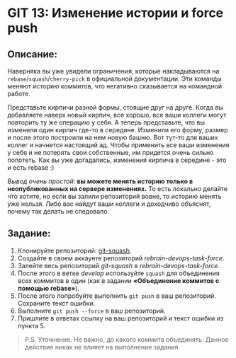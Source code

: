 # GIT 13: Изменение истории и force push

## Описание:
Наверняка вы уже увидели ограничения, которые накладываются на `rebase`/`squash`/`cherry-pick` в официальной документации. Эти команды меняют историю коммитов, что негативно сказывается на командной работе.

Представьте кирпичи разной формы, стоящие друг на друге. Когда вы добавляете наверх новый кирпич, все хорошо, все ваши коллеги могут повторить ту же операцию у себя. А теперь представьте, что вы изменили один кирпич где-то в середине. Изменили его форму, размер и после этого построили на нем новую башню. Вот тут-то для ваших коллег и начнется настоящий ад. Чтобы применить все ваши изменения у себя и не потерять свои собственные, им придется очень сильно попотеть. Как вы уже догадались, изменения кирпича в середине - это и есть rebase :)

*Вывод очень простой*: **вы можете менять историю только в неопубликованных на сервере изменениях.** То есть локально делайте что хотите, но если вы залили репозиторий вовне, то историю менять уже нельзя. Либо вас найдут ваши коллеги и доходчиво объяснят, почему так делать не следовало.

## Задание:

1. Клонируйте репозиторий: [git-squash](https://gitlab.rebrainme.com/rebrainme-devops/git-squash).
2. Создайте в своем аккаунте репозиторий *rebrain-devops-task-force*.
3. Залейте весь репозиторий *git-squash* в *rebrain-devops-task-force*.
4. После этого в ветке *develop* используйте `squash` для объединения всех коммитов в один (как в задании **«Объединение коммитов с помощью rebase»**).
5. После этого попробуйте выполнить `git push` в ваш репозиторий. Сохраните текст ошибки.
6. Выполните `git push --force` в ваш репозиторий.
7. Пришлите в ответах ссылку на ваш репозиторий и текст ошибки из пункта 5.

> P.S. Уточнение. Не важно, до какого коммита объединять. Данное действие никак не влияет на выполнение задания.